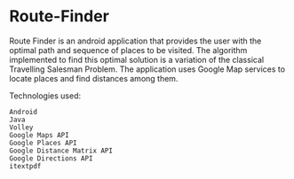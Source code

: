 # Route-Finder


Route Finder is an android application that provides the user with the optimal path and sequence of places to be visited.
The algorithm implemented to find this optimal solution is a variation of the classical Travelling Salesman Problem.
The application uses Google Map services to locate places and find distances among them.

Technologies used: 

    Android
    Java
    Volley
    Google Maps API
    Google Places API
    Google Distance Matrix API
    Google Directions API
    itextpdf

